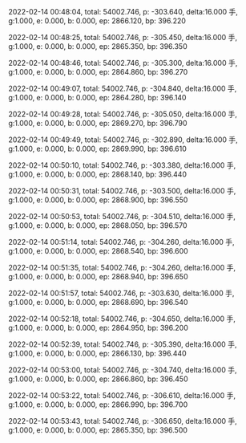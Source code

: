 2022-02-14 00:48:04, total: 54002.746, p: -303.640, delta:16.000 手, g:1.000, e: 0.000, b: 0.000, ep: 2866.120, bp: 396.220

2022-02-14 00:48:25, total: 54002.746, p: -305.450, delta:16.000 手, g:1.000, e: 0.000, b: 0.000, ep: 2865.350, bp: 396.350

2022-02-14 00:48:46, total: 54002.746, p: -305.300, delta:16.000 手, g:1.000, e: 0.000, b: 0.000, ep: 2864.860, bp: 396.270

2022-02-14 00:49:07, total: 54002.746, p: -304.840, delta:16.000 手, g:1.000, e: 0.000, b: 0.000, ep: 2864.280, bp: 396.140

2022-02-14 00:49:28, total: 54002.746, p: -305.050, delta:16.000 手, g:1.000, e: 0.000, b: 0.000, ep: 2869.270, bp: 396.790

2022-02-14 00:49:49, total: 54002.746, p: -302.890, delta:16.000 手, g:1.000, e: 0.000, b: 0.000, ep: 2869.990, bp: 396.610

2022-02-14 00:50:10, total: 54002.746, p: -303.380, delta:16.000 手, g:1.000, e: 0.000, b: 0.000, ep: 2868.140, bp: 396.440

2022-02-14 00:50:31, total: 54002.746, p: -303.500, delta:16.000 手, g:1.000, e: 0.000, b: 0.000, ep: 2868.900, bp: 396.550

2022-02-14 00:50:53, total: 54002.746, p: -304.510, delta:16.000 手, g:1.000, e: 0.000, b: 0.000, ep: 2868.050, bp: 396.570

2022-02-14 00:51:14, total: 54002.746, p: -304.260, delta:16.000 手, g:1.000, e: 0.000, b: 0.000, ep: 2868.540, bp: 396.600

2022-02-14 00:51:35, total: 54002.746, p: -304.260, delta:16.000 手, g:1.000, e: 0.000, b: 0.000, ep: 2868.940, bp: 396.650

2022-02-14 00:51:57, total: 54002.746, p: -303.630, delta:16.000 手, g:1.000, e: 0.000, b: 0.000, ep: 2868.690, bp: 396.540

2022-02-14 00:52:18, total: 54002.746, p: -304.650, delta:16.000 手, g:1.000, e: 0.000, b: 0.000, ep: 2864.950, bp: 396.200

2022-02-14 00:52:39, total: 54002.746, p: -305.390, delta:16.000 手, g:1.000, e: 0.000, b: 0.000, ep: 2866.130, bp: 396.440

2022-02-14 00:53:00, total: 54002.746, p: -304.740, delta:16.000 手, g:1.000, e: 0.000, b: 0.000, ep: 2866.860, bp: 396.450

2022-02-14 00:53:22, total: 54002.746, p: -306.610, delta:16.000 手, g:1.000, e: 0.000, b: 0.000, ep: 2866.990, bp: 396.700

2022-02-14 00:53:43, total: 54002.746, p: -306.650, delta:16.000 手, g:1.000, e: 0.000, b: 0.000, ep: 2865.350, bp: 396.500